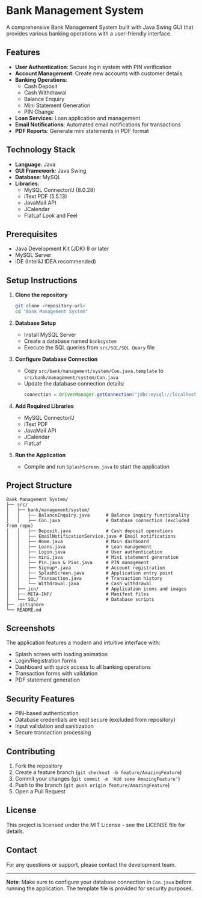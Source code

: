# Bank Management System

A comprehensive Bank Management System built with Java Swing GUI that provides various banking operations with a user-friendly interface.

## Features

- **User Authentication**: Secure login system with PIN verification
- **Account Management**: Create new accounts with customer details
- **Banking Operations**:
  - Cash Deposit
  - Cash Withdrawal
  - Balance Enquiry
  - Mini Statement Generation
  - PIN Change
- **Loan Services**: Loan application and management
- **Email Notifications**: Automated email notifications for transactions
- **PDF Reports**: Generate mini statements in PDF format

## Technology Stack

- **Language**: Java
- **GUI Framework**: Java Swing
- **Database**: MySQL
- **Libraries**:
  - MySQL Connector/J (8.0.28)
  - iText PDF (5.5.13)
  - JavaMail API
  - JCalendar
  - FlatLaf Look and Feel

## Prerequisites

- Java Development Kit (JDK) 8 or later
- MySQL Server
- IDE (IntelliJ IDEA recommended)

## Setup Instructions

1. **Clone the repository**
   ```bash
   git clone <repository-url>
   cd "Bank Management System"
   ```

2. **Database Setup**
   - Install MySQL Server
   - Create a database named `banksystem`
   - Execute the SQL queries from `src/SQL/SQL Quary` file

3. **Configure Database Connection**
   - Copy `src/bank/management/system/Con.java.template` to `src/bank/management/system/Con.java`
   - Update the database connection details:
     ```java
     connection = DriverManager.getConnection("jdbc:mysql://localhost:3306/banksystem", "your_username", "your_password");
     ```

4. **Add Required Libraries**
   - MySQL Connector/J
   - iText PDF
   - JavaMail API
   - JCalendar
   - FlatLaf

5. **Run the Application**
   - Compile and run `SplashScreen.java` to start the application

## Project Structure

```
Bank Management System/
├── src/
│   ├── bank/management/system/
│   │   ├── BalanceEnquiry.java      # Balance inquiry functionality
│   │   ├── Con.java                 # Database connection (excluded from repo)
│   │   ├── Deposit.java             # Cash deposit operations
│   │   ├── EmailNotificationService.java # Email notifications
│   │   ├── Home.java                # Main dashboard
│   │   ├── Loans.java               # Loan management
│   │   ├── Login.java               # User authentication
│   │   ├── mini.java                # Mini statement generation
│   │   ├── Pin.java & Pinc.java     # PIN management
│   │   ├── Signup*.java             # Account registration
│   │   ├── SplashScreen.java        # Application entry point
│   │   ├── Transaction.java         # Transaction history
│   │   └── Withdrawal.java          # Cash withdrawal
│   ├── icn/                         # Application icons and images
│   ├── META-INF/                    # Manifest files
│   └── SQL/                         # Database scripts
├── .gitignore
└── README.md
```

## Screenshots

The application features a modern and intuitive interface with:
- Splash screen with loading animation
- Login/Registration forms
- Dashboard with quick access to all banking operations
- Transaction forms with validation
- PDF statement generation

## Security Features

- PIN-based authentication
- Database credentials are kept secure (excluded from repository)
- Input validation and sanitization
- Secure transaction processing

## Contributing

1. Fork the repository
2. Create a feature branch (`git checkout -b feature/AmazingFeature`)
3. Commit your changes (`git commit -m 'Add some AmazingFeature'`)
4. Push to the branch (`git push origin feature/AmazingFeature`)
5. Open a Pull Request

## License

This project is licensed under the MIT License - see the LICENSE file for details.

## Contact

For any questions or support, please contact the development team.

---

**Note**: Make sure to configure your database connection in `Con.java` before running the application. The template file is provided for security purposes.
